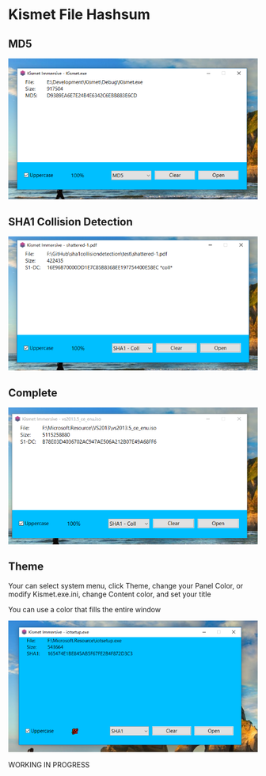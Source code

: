 # Kismet File Hashsum


## MD5

![image](./docs/images/md5.png)

## SHA1 Collision Detection
![image](./docs/images/coll.png)


## Complete

![complete](./docs/images/complete.png)


## Theme 

Your can select system menu, click Theme, change your Panel Color, or modify Kismet.exe.ini,
change Content color, and set your title

You can use a color that fills the entire window

![onecolor](./docs/images/onecolor.png)


WORKING IN PROGRESS